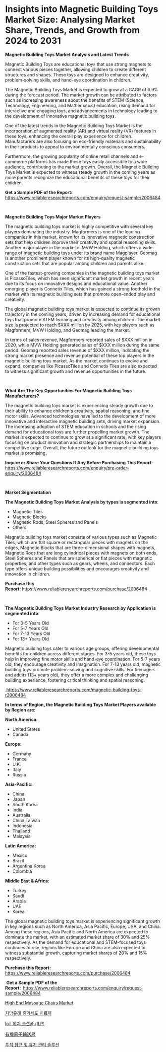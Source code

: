 <p><h1>Insights into Magnetic Building Toys Market Size: Analysing Market Share, Trends, and Growth from 2024 to 2031</h1></p><p><strong>Magnetic Building Toys Market Analysis and Latest Trends</strong></p>
<p><p>Magnetic Building Toys are educational toys that use strong magnets to connect various pieces together, allowing children to create different structures and shapes. These toys are designed to enhance creativity, problem-solving skills, and hand-eye coordination in children.</p><p>The Magnetic Building Toys Market is expected to grow at a CAGR of 6.9% during the forecast period. The market growth can be attributed to factors such as increasing awareness about the benefits of STEM (Science, Technology, Engineering, and Mathematics) education, rising demand for interactive and engaging toys, and advancements in technology leading to the development of innovative magnetic building toys.</p><p>One of the latest trends in the Magnetic Building Toys Market is the incorporation of augmented reality (AR) and virtual reality (VR) features in these toys, enhancing the overall play experience for children. Manufacturers are also focusing on eco-friendly materials and sustainability in their products to appeal to environmentally conscious consumers.</p><p>Furthermore, the growing popularity of online retail channels and e-commerce platforms has made these toys easily accessible to a wide audience, contributing to the market growth. Overall, the Magnetic Building Toys Market is expected to witness steady growth in the coming years as more parents recognize the educational benefits of these toys for their children.</p></p>
<p><strong>Get a Sample PDF of the Report:&nbsp;</strong> <a href="https://www.reliableresearchreports.com/enquiry/request-sample/2006484">https://www.reliableresearchreports.com/enquiry/request-sample/2006484</a></p>
<p>&nbsp;</p>
<p><strong>Magnetic Building Toys Major Market Players</strong></p>
<p><p>The magnetic building toys market is highly competitive with several key players dominating the industry. Magformers is one of the leading companies in this market, known for its innovative magnetic construction sets that help children improve their creativity and spatial reasoning skills. Another major player in the market is MVW Holding, which offers a wide range of magnetic building toys under its brand name Magplayer. Geomag is another prominent player known for its high-quality magnetic construction sets that are popular among children and parents alike.</p><p>One of the fastest-growing companies in the magnetic building toys market is PicassoTiles, which has seen significant market growth in recent years due to its focus on innovative designs and educational value. Another emerging player is Connetix Tiles, which has gained a strong foothold in the market with its magnetic building sets that promote open-ended play and creativity.</p><p>The global magnetic building toys market is expected to continue its growth trajectory in the coming years, driven by increasing demand for educational toys that promote STEM learning and creativity among children. The market size is projected to reach $XXX million by 2025, with key players such as Magformers, MVW Holding, and Geomag leading the market.</p><p>In terms of sales revenue, Magformers reported sales of $XXX million in 2020, while MVW Holding generated sales of $XXX million during the same period. Geomag reported sales revenue of $XXX million, indicating the strong market presence and revenue potential of these top players in the magnetic building toys market. As the market continues to evolve and expand, companies like PicassoTiles and Connetix Tiles are also expected to witness significant growth and revenue opportunities in the future.</p></p>
<p>&nbsp;</p>
<p><strong>What Are The Key Opportunities For Magnetic Building Toys Manufacturers?</strong></p>
<p><p>The magnetic building toys market is experiencing steady growth due to their ability to enhance children's creativity, spatial reasoning, and fine motor skills. Advanced technologies have led to the development of more innovative and interactive magnetic building sets, driving market expansion. The increasing adoption of STEM education in schools and the rising demand for educational toys are further propelling market growth. The market is expected to continue to grow at a significant rate, with key players focusing on product innovation and strategic partnerships to maintain a competitive edge. Overall, the future outlook for the magnetic building toys market is promising.</p></p>
<p><strong>Inquire or Share Your Questions If Any Before Purchasing This Report:</strong> <a href="https://www.reliableresearchreports.com/enquiry/pre-order-enquiry/2006484">https://www.reliableresearchreports.com/enquiry/pre-order-enquiry/2006484</a></p>
<p>&nbsp;</p>
<p><strong>Market Segmentation</strong></p>
<p><strong>The Magnetic Building Toys Market Analysis by types is segmented into:</strong></p>
<p><ul><li>Magnetic Tiles</li><li>Magnetic Blocks</li><li>Magnetic Rods, Steel Spheres and Panels</li><li>Others</li></ul></p>
<p><p>Magnetic building toys market consists of various types such as Magnetic Tiles, which are flat square or rectangular pieces with magnets on the edges, Magnetic Blocks that are three-dimensional shapes with magnets, Magnetic Rods that are long cylindrical pieces with magnets on both ends, Steel Spheres and Panels that are spherical or flat pieces with magnetic properties, and other types such as gears, wheels, and connectors. Each type offers unique building possibilities and encourages creativity and innovation in children.</p></p>
<p><strong>Purchase this Report:&nbsp;</strong><a href="https://www.reliableresearchreports.com/purchase/2006484">https://www.reliableresearchreports.com/purchase/2006484</a></p>
<p>&nbsp;</p>
<p><strong>The Magnetic Building Toys Market Industry Research by Application is segmented into:</strong></p>
<p><ul><li>For 3-5 Years Old</li><li>For 5-7 Years Old</li><li>For 7-13 Years Old</li><li>For 13+ Years Old</li></ul></p>
<p><p>Magnetic building toys cater to various age groups, offering developmental benefits for children across different stages. For 3-5 years old, these toys help in improving fine motor skills and hand-eye coordination. For 5-7 years old, they encourage creativity and imagination. For 7-13 years old, magnetic building toys promote problem-solving and cognitive skills. For teenagers and adults (13+ years old), they offer a more complex and challenging building experience, fostering critical thinking and spatial reasoning.</p></p>
<p><a href="https://www.reliableresearchreports.com/magnetic-building-toys-r2006484">&nbsp;https://www.reliableresearchreports.com/magnetic-building-toys-r2006484</a></p>
<p><strong>In terms of Region, the Magnetic Building Toys Market Players available by Region are:</strong></p>
<p>
    <p> <strong> North America: </strong>
        <ul>
            <li>United States</li>
            <li>Canada</li>
        </ul>
        </p> 
    <p> <strong> Europe: </strong>
        <ul>
            <li>Germany</li>
            <li>France</li>
            <li>U.K.</li>
            <li>Italy</li>
            <li>Russia</li>
        </ul>
        </p> 
    <p> <strong> Asia-Pacific: </strong>
        <ul>
            <li>China</li>
            <li>Japan</li>
            <li>South Korea</li>
            <li>India</li>
            <li>Australia</li>
            <li>China Taiwan</li>
            <li>Indonesia</li>
            <li>Thailand</li>
            <li>Malaysia</li>
        </ul>
        </p> 
    <p> <strong> Latin America: </strong>
        <ul>
            <li>Mexico</li>
            <li>Brazil</li>
            <li>Argentina Korea</li>
            <li>Colombia</li>
        </ul>
        </p> 
    <p> <strong> Middle East & Africa: </strong>
        <ul>
            <li>Turkey</li>
            <li>Saudi</li>
            <li>Arabia</li>
            <li>UAE</li>
            <li>Korea</li>
        </ul>
    </p>
    </p>
<p><p>The global magnetic building toys market is experiencing significant growth in key regions such as North America, Asia Pacific, Europe, USA, and China. Among these regions, Asia Pacific and North America are expected to dominate the market, with an estimated market share of 30% and 25% respectively. As the demand for educational and STEM-focused toys continues to rise, regions like Europe and China are also expected to witness substantial growth, capturing market shares of 20% and 15% respectively.</p></p>
<p><strong>Purchase this Report: </strong><a href="https://www.reliableresearchreports.com/purchase/2006484">https://www.reliableresearchreports.com/purchase/2006484</a></p>
<p>&nbsp;<strong>Get a Sample PDF of the Report:&nbsp;&nbsp;</strong><a href="https://www.reliableresearchreports.com/enquiry/request-sample/2006484">https://www.reliableresearchreports.com/enquiry/request-sample/2006484</a></p>
<p><strong></strong></p>
<p><p><a href="https://github.com/niyotibauri9/Market-Research-Report-List-1/blob/main/high-end-massage-chairs-market.md">High End Massage Chairs Market</a></p><p><a href="https://medium.com/@lianaporter601981/%EA%B8%80%EB%A1%9C%EB%B2%8C-%EB%B3%B5%EC%A7%80-%EC%9C%A0%EB%9E%98-%EC%A4%84%EA%B8%B0-%EC%84%B8%ED%8F%AC-%EC%9A%94%EB%B2%95-%EC%8B%9C%EC%9E%A5-%EC%A0%9C%ED%92%88-%EC%9C%A0%ED%98%95-%EC%9D%91%EC%9A%A9-%EB%B6%84%EC%95%BC-%EC%A7%80%EC%97%AD-%EB%B0%8F-%ED%9A%8C%EC%82%AC-%EC%82%B0%EC%97%85-%EC%84%B8%EA%B7%B8%EB%A8%BC%ED%8A%B8-%EC%A0%84%EB%A7%9D-%EC%8B%9C%EC%9E%A5-%ED%8F%89%EA%B0%80-%EA%B2%BD%EC%9F%81-%EC%83%81%ED%99%A9-%ED%8A%B8%EB%A0%8C%EB%93%9C-%EB%B0%8F-%EC%98%88%EC%B8%A1-2024-2031-41ae4d4faff0">지방유래 줄기세포 치료제</a></p><p><a href="https://medium.com/@ronnyreilly2022/%EC%82%AC%EB%AC%BC%EC%9D%B8%ED%84%B0%EB%84%B7-%EC%9C%84%EC%B9%98-%ED%94%8C%EB%9E%AB%ED%8F%BC-ilp-%EC%8B%9C%EC%9E%A5-%EC%A1%B0%EC%82%AC-%EB%B0%8F-%EC%82%B0%EC%97%85-%EC%A7%84%ED%99%94-%EB%B0%8F-2031%EB%85%84%EA%B9%8C%EC%A7%80%EC%9D%98-%EC%98%88%EC%B8%A1-6a7a66076e2d">IoT 위치 플랫폼 (ILP)</a></p><p><a href="https://github.com/ReganWisoky2023/Market-Research-Report-List-2/blob/main/5439163142868.md">有機電子輸送層</a></p><p><a href="https://github.com/vs10l4sfg5c/Market-Research-Report-List-2/blob/main/3502771150622.md">투석 접근 및 유지 관리 솔루션</a></p></p>